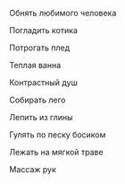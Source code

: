 Обнять любимого человека

Погладить котика

Потрогать плед

Теплая ванна

Контрастный душ

Собирать лего

Лепить из глины

Гулять по песку босиком

Лежать на мягкой траве

Массаж рук